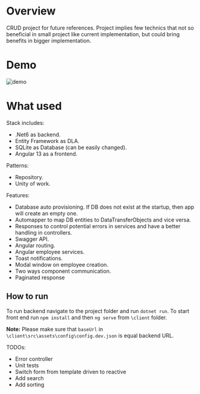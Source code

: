﻿# Overview

CRUD project for future references. Project implies few technics that not so beneficial in small project like current implementation, but could bring benefits in bigger implementation.

# Demo
![demo](./crud.gif)

# What used

Stack includes:
- .Net6 as backend.
- Entity Framework as DLA.
- SQLite as Database (can be easily changed).
- Angular 13 as a frontend.

Patterns:
- Repository.
- Unity of work.

Features:
- Database auto provisioning. If DB does not exist at the startup, then app will create an empty one.
- Automapper to map DB entities to DataTransferObjects and vice versa.
- Responses to control potential errors in services and have a better handling in controllers.
- Swagger API.
- Angular routing.
- Angular employee services.
- Toast notifications.
- Modal window on employee creation.
- Two ways component communication.
- Paginated response

## How to run
To run backend navigate to the project folder and run `dotnet run`.
To start front end run `npm install` and then `ng serve` from `\client` folder.

**Note:** Please make sure that `baseUrl` in `\client\src\assets\config\config.dev.json` is equal backend URL.

TODOs:
- Error controller
- Unit tests
- Switch form from template driven to reactive
- Add search
- Add sorting